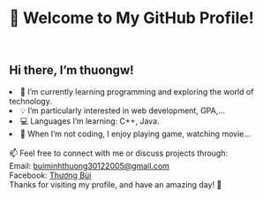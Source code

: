 <h1>👋 Welcome to My GitHub Profile!</h1> <br>
<h2>Hi there, I’m thuongw!</h2>

<li>🌱 I’m currently learning programming and exploring the world of technology.</li>
<li>💡 I’m particularly interested in web development, GPA,... </li>
<li>💻 Languages I’m learning: C++, Java.</li>
<li>🎸 When I’m not coding, I enjoy playing game, watching movie...</li> <br> 
📫 Feel free to connect with me or discuss projects through: <br>
Email: <a href= "mailto:buiminhthuong30122005@gmail.com">buiminhthuong30122005@gmail.com</a> <br>
Facebook: <a href="https://www.facebook.com/thuong.bui.444977">Thương Bùi</a> <br>
Thanks for visiting my profile, and have an amazing day! 🌟
